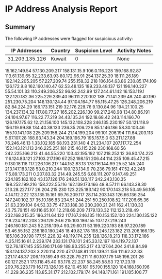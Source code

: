 # IP Address Analysis Report

## Summary
The following IP addresses were flagged for suspicious activity:

| IP Addresses | Country | Suspicion Level | Activity Notes |
|--------------|---------|-------|----------------|
31.203.135.126 | Kuwait | 0 | None
15.162.149.54
57.130.209.217
158.131.15.9
106.0.116.228
159.168.92.87
113.61.139.65
32.233.63.93
80.172.96.91
254.137.25.39
18.111.26.189
192.142.205.205
57.227.209.74
255.158.32.218
106.164.63.86
230.85.174.109
126.172.9.8
162.160.140.47
62.53.48.135
189.233.48.137
121.196.140.227
55.54.101.33
110.249.206.252
96.92.242.99
127.244.61.142
16.153.119.1
122.120.182.36
225.229.239.40
96.111.220.102
188.71.141.239
48.240.40.190
251.230.75.204
148.130.124.44
97.104.164.77
55.115.47.25
126.248.206.219
82.84.224.29
166.173.151.219
32.176.228.76
9.130.84.96
194.21.100.25
134.237.134.32
117.80.77.27
165.202.226.130
99.217.248.98
134.80.86.191
24.104.97.67
116.22.77.219
34.43.135.24
192.18.68.42
243.114.166.70
126.197.175.62
12.21.156.100
145.132.108.228
246.135.230.197
50.121.118.9
156.119.99.88
134.40.38.133
236.35.206.226
85.1.146.186
58.30.103.46
155.10.141.108
225.209.158.244
21.14.199.204
99.101.206.194
111.64.203.113
5.67.107.28
168.63.143.34
204.169.196.79
195.157.5.0
63.211.127.88
76.246.46.13
1.33.102.185
68.193.231.140
4.21.234.107
207.117.72.254
152.143.121.113
246.225.251.181
215.46.115.228
230.168.60.56
242.225.166.213
41.44.55.220
103.42.195.192
107.218.252.12
36.80.174.222
116.124.83.121
27.103.217.190
67.252.198.151
206.44.114.235
109.45.47.215
9.130.18.118
117.226.106.217
144.152.83.13
178.116.144.99
25.52.145.240
213.147.183.128
53.0.210.244
100.123.134.9
70.236.79.161
47.52.42.248
115.89.173.211
0.207.83.32
214.49.245.55
6.69.111.207
9.147.49.251
234.185.182.102
43.137.126.176
248.51.120.117
242.243.130.35
198.252.199.216
158.222.55.116
162.139.173.166
48.8.57.111
66.143.38.30
213.28.227.177
26.204.215.230
123.225.183.142
90.170.143.218
53.49.56.105
4.14.112.222
123.135.15.161
69.76.209.117
28.114.203.143
126.66.136.254
147.240.102.37
35.10.186.83
234.51.244.251
50.250.108.52
117.206.65.36
21.63.239.104
64.53.33.75
47.33.188.38
230.200.21.241
162.41.130.33
43.75.79.151
49.116.65.101
12.218.69.209
7.179.133.32
112.120.218.49
232.168.215.35
186.211.64.122
117.167.246.135
110.153.152.100
224.130.135.122
119.224.192.208
236.129.26.6
215.103.186.155
107.127.219.243
246.160.181.243
52.218.139.4
93.29.60.11
53.199.220.193
88.97.220.189
53.46.55.152
238.180.180.248
18.49.82.178
198.245.123.182
213.208.166.135
185.106.39.198
177.51.226.32
48.119.174.235
128.126.18.213
118.33.172.166
4.35.115.16
81.2.239.174
233.131.178.101
245.33.12.197
104.119.72.137
132.76.187.145
255.190.171.69
188.93.255.217
43.127.64.204
241.8.84.99
153.124.137.203
3.220.114.220
47.17.148.81
201.139.21.156
111.62.32.33
221.17.48.37
206.119.189.49
63.228.79.211
11.60.107.179
145.196.201.26
60.127.252.1
173.118.45.40
93.176.22.237
58.245.58.53
72.17.23.19
209.76.223.179
16.173.126.105
62.10.45.181
95.190.155.120
104.168.160.196
41.229.36.235
113.85.31.177
212.102.179.174
94.148.171.161
191.105.100.77
